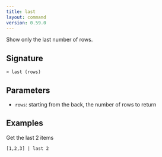 ```yaml
---
title: last
layout: command
version: 0.59.0
---
```


Show only the last number of rows.

## Signature

```> last (rows)```

## Parameters

 -  `rows`: starting from the back, the number of rows to return

## Examples

Get the last 2 items
```shell
[1,2,3] | last 2
```

